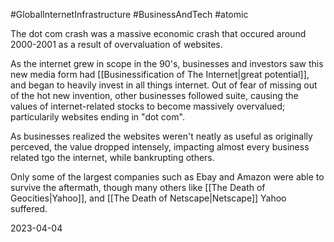 #GlobalInternetInfrastructure #BusinessAndTech #atomic 

The dot com crash was a massive economic crash that occured around 2000-2001 as a result of overvaluation of websites.

As the internet grew in scope in the 90's, businesses and investors saw this new media form had [[Businessification of The Internet|great potential]], and began to heavily invest in all things internet. Out of fear of missing out of the hot new invention, other businesses followed suite, causing the values of internet-related stocks to become massively overvalued; particularily websites ending in "dot com". 

As businesses realized the websites weren't neatly as useful as originally perceved, the value dropped intensely, impacting almost every business related tgo the internet, while bankrupting others. 

Only some of the largest companies such as Ebay and Amazon were able to survive the aftermath, though many others like [[The Death of Geocities|Yahoo]], and [[The Death of Netscape|Netscape]] Yahoo suffered.

2023-04-04